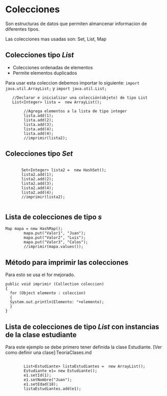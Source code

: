 # Colecciones
Son estructuras de datos que permiten almancenar informacion de diferentes tipos.

Las colecciones mas usadas son: Set, List, Map

## Colecciones tipo *List*
- Colecciones ordenadas de elementos 
- Permite elementos duplicados

Para usar esta coleccion debemos importar lo siguiente: `import java.util.ArrayList;` y `import java.util.List;`
~~~~
   //Declarar e inicializar una colección(objeto) de tipo List
   List<Integer> lista =  new ArrayList();
 
        //Agrega elementos a la lista de tipo integer
        lista.add(1);
        lista.add(2);
        lista.add(3);
        lista.add(4);
        lista.add(4);
        //imprimir(lista2);  
 ~~~~
## Colecciones tipo *Set* 
 ~~~~
            
        Set<Integer> lista2 =  new HashSet();
        lista2.add(1);
        lista2.add(2);
        lista2.add(3);
        lista2.add(4);
        lista2.add(4);
        //imprimir(lista2);        
        
~~~~
## Lista de colecciones de tipo *s*
~~~~
Map mapa = new HashMap();
        mapa.put("Valor1", "Juan");
        mapa.put("Valor2", "Luis");
        mapa.put("Valor3", "Calos");
        //imprimir(mapa.values());
~~~~
## Método para imprimir las colecciones

Para esto se usa el for mejorado.
~~~~
public void imprimir (Collection coleccion)
{
  for (Object elemento : coleccion)
  {
  System.out.println(Elemento: "+elemento);
  }
}
~~~~

## Lista de colecciones de tipo *List* con instancias de la clase estudiante
[blog]: http://limni.net/blog/
Para este ejemplo se debe primero tener definida la clase Estudiante. [Ver como definir una clase]:TeoriaClases.md
~~~~

        List<Estudiante> listaEstudiantes =  new ArrayList();
        Estudiante e1= new Estudiante();
        e1.setId(1);
        e1.setNombre("Juan");
        e1.setEdad(18);
        listaEstudiantes.add(e1);
~~~~




